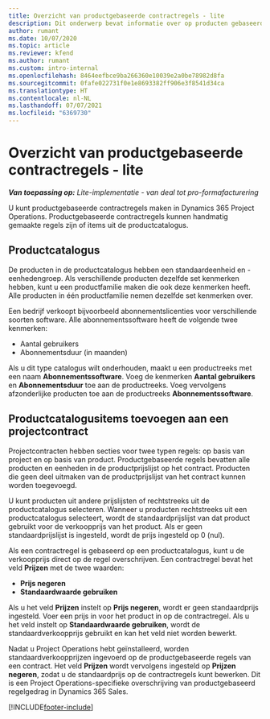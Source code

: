 ```yaml
---
title: Overzicht van productgebaseerde contractregels - lite
description: Dit onderwerp bevat informatie over op producten gebaseerde contractregels.
author: rumant
ms.date: 10/07/2020
ms.topic: article
ms.reviewer: kfend
ms.author: rumant
ms.custom: intro-internal
ms.openlocfilehash: 8464eefbce9ba266360e10039e2a0be78982d8fa
ms.sourcegitcommit: 0fafe022731f0e1e8693382ff906e3f8541d34ca
ms.translationtype: HT
ms.contentlocale: nl-NL
ms.lasthandoff: 07/07/2021
ms.locfileid: "6369730"
---
```

# <a name="product-based-contract-lines-overview---lite"></a>Overzicht van productgebaseerde contractregels - lite

_**Van toepassing op:** Lite-implementatie - van deal tot pro-formafacturering_

U kunt productgebaseerde contractregels maken in Dynamics 365 Project Operations. Productgebaseerde contractregels kunnen handmatig gemaakte regels zijn of items uit de productcatalogus.

## <a name="product-catalog"></a>Productcatalogus

De producten in de productcatalogus hebben een standaardeenheid en -eenhedengroep. Als verschillende producten dezelfde set kenmerken hebben, kunt u een productfamilie maken die ook deze kenmerken heeft. Alle producten in één productfamilie nemen dezelfde set kenmerken over.

Een bedrijf verkoopt bijvoorbeeld abonnementslicenties voor verschillende soorten software. Alle abonnementssoftware heeft de volgende twee kenmerken:

- Aantal gebruikers
- Abonnementsduur (in maanden)

Als u dit type catalogus wilt onderhouden, maakt u een productreeks met een naam **Abonnementssoftware**. Voeg de kenmerken **Aantal gebruikers** en **Abonnementsduur** toe aan de productreeks. Voeg vervolgens afzonderlijke producten toe aan de productreeks **Abonnementssoftware**.

## <a name="add-product-catalog-items-to-a-project-contract"></a>Productcatalogusitems toevoegen aan een projectcontract

Projectcontracten hebben secties voor twee typen regels: op basis van project en op basis van product. Productgebaseerde regels bevatten alle producten en eenheden in de productprijslijst op het contract. Producten die geen deel uitmaken van de productprijslijst van het contract kunnen worden toegevoegd.

U kunt producten uit andere prijslijsten of rechtstreeks uit de productcatalogus selecteren. Wanneer u producten rechtstreeks uit een productcatalogus selecteert, wordt de standaardprijslijst van dat product gebruikt voor de verkoopprijs van het product. Als er geen standaardprijslijst is ingesteld, wordt de prijs ingesteld op 0 (nul).

Als een contractregel is gebaseerd op een productcatalogus, kunt u de verkoopprijs direct op de regel overschrijven. Een contractregel bevat het veld **Prijzen** met de twee waarden:

- **Prijs negeren**
- **Standaardwaarde gebruiken**

Als u het veld **Prijzen** instelt op **Prijs negeren**, wordt er geen standaardprijs ingesteld. Voer een prijs in voor het product in op de contractregel. Als u het veld instelt op **Standaardwaarde gebruiken**, wordt de standaardverkoopprijs gebruikt en kan het veld niet worden bewerkt.

Nadat u Project Operations hebt geïnstalleerd, worden standaardverkoopprijzen ingevoerd op de productgebaseerde regels van een contract. Het veld **Prijzen** wordt vervolgens ingesteld op **Prijzen negeren**, zodat u de standaardprijs op de contractregels kunt bewerken. Dit is een Project Operations-specifieke overschrijving van productgebaseerd regelgedrag in Dynamics 365 Sales.


[!INCLUDE[footer-include](../../includes/footer-banner.md)]